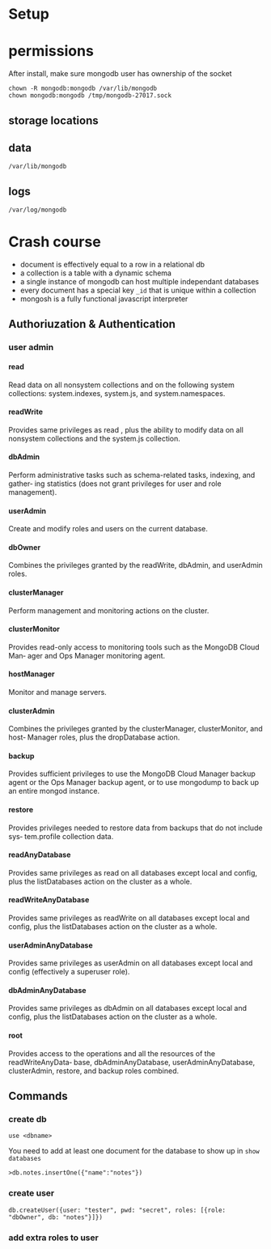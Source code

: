 # Setup

# permissions
After install, make sure mongodb user has ownership of the socket

```
chown -R mongodb:mongodb /var/lib/mongodb
chown mongodb:mongodb /tmp/mongodb-27017.sock
```
## storage locations

## data

`/var/lib/mongodb`

## logs
`/var/log/mongodb`


# Crash course

+ document is effectively equal to a row in a relational db
+ a collection is a table with a dynamic schema
+ a single instance of mongodb can host multiple independant databases
+ every document has a special key `_id` that is unique within a collection
+ mongosh is a fully functional javascript interpreter


## Authoriuzation & Authentication

### user admin


#### read
Read data on all nonsystem collections and on the following system collections:
system.indexes, system.js, and system.namespaces.
#### readWrite
Provides same privileges as read , plus the ability to modify data on all nonsystem
collections and the system.js collection.
#### dbAdmin
Perform administrative tasks such as schema-related tasks, indexing, and gather‐
ing statistics (does not grant privileges for user and role management).
#### userAdmin
Create and modify roles and users on the current database.
#### dbOwner
Combines the privileges granted by the readWrite, dbAdmin, and userAdmin
roles.
#### clusterManager
Perform management and monitoring actions on the cluster.
#### clusterMonitor
Provides read-only access to monitoring tools such as the MongoDB Cloud Man‐
ager and Ops Manager monitoring agent.
#### hostManager
Monitor and manage servers.
#### clusterAdmin
Combines the privileges granted by the clusterManager, clusterMonitor, and host‐
Manager roles, plus the dropDatabase action.
#### backup
Provides sufficient privileges to use the MongoDB Cloud Manager backup agent
or the Ops Manager backup agent, or to use mongodump to back up an entire
mongod instance.
#### restore
Provides privileges needed to restore data from backups that do not include sys‐
tem.profile collection data.
#### readAnyDatabase
Provides same privileges as read on all databases except local and config, plus the
listDatabases action on the cluster as a whole.
#### readWriteAnyDatabase
Provides same privileges as readWrite on all databases except local and config,
plus the listDatabases action on the cluster as a whole.
#### userAdminAnyDatabase
Provides same privileges as userAdmin on all databases except local and config
(effectively a superuser role).
#### dbAdminAnyDatabase
Provides same privileges as dbAdmin on all databases except local and config, plus
the listDatabases action on the cluster as a whole.
#### root
Provides access to the operations and all the resources of the readWriteAnyData‐
base, dbAdminAnyDatabase, userAdminAnyDatabase, clusterAdmin, restore, and
backup roles combined.



## Commands 

### create db

`use <dbname>`

You need to add at least one document for the database to show up in `show
databases`

`>db.notes.insertOne({"name":"notes"})`

### create user

```
db.createUser({user: "tester", pwd: "secret", roles: [{role: "dbOwner", db: "notes"}]})
```

### add extra roles to user



